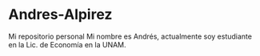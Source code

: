 # Andres-Alpirez
Mi repositorio personal
Mi nombre es Andrés, actualmente soy estudiante en la Lic. de Economía en la UNAM.
